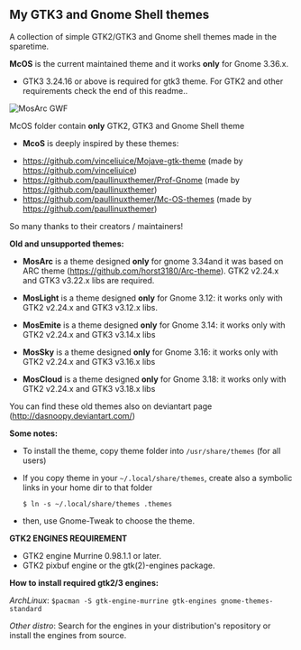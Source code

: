 ## My GTK3 and Gnome Shell themes 

A collection of simple GTK2/GTK3 and Gnome shell themes made in the sparetime.

**McOS** is the current maintained theme and it works **only** for Gnome 3.36.x.

- GTK3 3.24.16 or above is required for gtk3 theme. For GTK2 and other requirements check the end of this readme..


![MosArc GWF](https://raw.github.com/dasnoopy/moslight-themes/master/Screenshots/McOS.png)

McOS folder contain **only** GTK2, GTK3 and Gnome Shell theme

* **McoS** is deeply inspired by these themes:

- https://github.com/vinceliuice/Mojave-gtk-theme (made by https://github.com/vinceliuice)
- https://github.com/paullinuxthemer/Prof-Gnome (made by https://github.com/paullinuxthemer)
- https://github.com/paullinuxthemer/Mc-OS-themes (made by https://github.com/paullinuxthemer)

So many thanks to their creators / maintainers!

**Old and unsupported themes:**

* **MosArc** is a theme designed **only** for gnome 3.34and it was based on ARC theme (https://github.com/horst3180/Arc-theme). 
	GTK2 v2.24.x and GTK3 v3.22.x libs are required. 

* **MosLight** is a theme designed  **only** for Gnome 3.12: it works only with GTK2 v2.24.x and
  GTK3 v3.12.x libs.

* **MosEmite** is a theme designed **only** for Gnome 3.14: it works only with GTK2 v2.24.x and
  GTK3 v3.14.x libs

* **MosSky** is a theme designed **only** for Gnome 3.16: it works only with GTK2 v2.24.x 
  and GTK3 v3.16.x libs

* **MosCloud** is a theme designed **only** for Gnome 3.18: it works only with GTK2 v2.24.x 
  and GTK3 v3.18.x libs

You can find these old themes also on deviantart page (http://dasnoopy.deviantart.com/)

**Some notes:**

* To install the theme, copy theme folder into `/usr/share/themes` (for all users)

* If you copy theme in your `~/.local/share/themes`, create also a symbolic links in your home dir to
that folder

    `$ ln -s ~/.local/share/themes .themes`

* then, use Gnome-Tweak to choose the theme.

**GTK2 ENGINES REQUIREMENT**

* GTK2 engine Murrine 0.98.1.1 or later.
* GTK2 pixbuf engine or the gtk(2)-engines package.


**How to install required gtk2/3 engines:**

*ArchLinux*:  `$pacman -S gtk-engine-murrine gtk-engines gnome-themes-standard`

*Other distro*: Search for the engines in your distribution's repository or install the engines from source.
